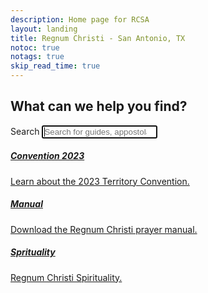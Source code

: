 ```yaml
---
description: Home page for RCSA
layout: landing
title: Regnum Christi - San Antonio, TX
notoc: true
notags: true
skip_read_time: true
---
```


  <section class="hero container">
    <div class="row justify-content-center">
      <div class="col-xs-12 text-center">
        <h2>What can we help you find?</h2>
      </div>
    </div>
    <div class="row justify-content-center">
      <form action="/search" method="get" class="col-xs-12 col-sm-offset-2 col-sm-8 col-md-offset-2 col-md-8 col-lg-offset-3 col-lg-6">
        <label class="sr-only" for="st-search-input">Search</label>
        <input
          id="st-search-input"
          class="form-control"
          name="q"
          placeholder="Search for guides, appostolates and more..."
          type="search"
          autocomplete="off"
          spellcheck="false"
          dir="auto"
          autofocus
        />
        <div id="autocompleteResults"></div>
      </form>
    </div>
  </section>

  <section class="container">
    <div class="row">
      <div class="col-xs-12 col-sm-6 col-lg-4 card-holder">
        <a class="card guides" href="/convention/territory-convention.html">
          <h5 class="title">Convention 2023</h5>
          <p>
            Learn about the 2023 Territory Convention.
          </p>
        </a>
      </div>
      <div class="col-xs-12 col-sm-6 col-lg-4 card-holder">
        <a class="card manuals" href="https://www.regnumchristi.mx/wp-content/uploads/2021/04/manual_de_oraciones_rc.pdf">
          <h5 class="title">Manual</h5>
          <p>
            Download the Regnum Christi prayer manual.
          </p>
        </a>
      </div> 
      <div class="col-xs-12 col-sm-6 col-lg-4 card-holder">
        <a class="card concepts" href="https://rcspirituality.org/">
          <h5 class="title">Sprituality</h5>
          <p>
            Regnum Christi Spirituality.
          </p>
        </a>
      </div>     
    </div>
  </section>
